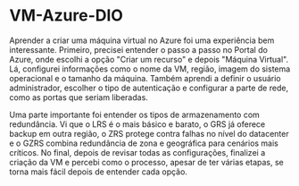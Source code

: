 # VM-Azure-DIO
Aprender a criar uma máquina virtual no Azure foi uma experiência bem interessante. Primeiro, precisei entender o passo a passo no Portal do Azure, onde escolhi a opção "Criar um recurso" e depois "Máquina Virtual". Lá, configurei informações como o nome da VM, região, imagem do sistema operacional e o tamanho da máquina. Também aprendi a definir o usuário administrador, escolher o tipo de autenticação e configurar a parte de rede, como as portas que seriam liberadas.

Uma parte importante foi entender os tipos de armazenamento com redundância. Vi que o LRS é o mais básico e barato, o GRS já oferece backup em outra região, o ZRS protege contra falhas no nível do datacenter e o GZRS combina redundância de zona e geográfica para cenários mais críticos. No final, depois de revisar todas as configurações, finalizei a criação da VM e percebi como o processo, apesar de ter várias etapas, se torna mais fácil depois de entender cada opção.

